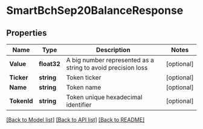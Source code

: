 # SmartBchSep20BalanceResponse

## Properties

Name | Type | Description | Notes
------------ | ------------- | ------------- | -------------
**Value** | **float32** | A big number represented as a string to avoid precision loss | [optional] 
**Ticker** | **string** | Token ticker | [optional] 
**Name** | **string** | Token name | [optional] 
**TokenId** | **string** | Token unique hexadecimal identifier | [optional] 

[[Back to Model list]](../README.md#documentation-for-models) [[Back to API list]](../README.md#documentation-for-api-endpoints) [[Back to README]](../README.md)


